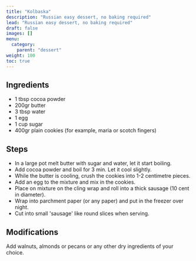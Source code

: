 ```yaml
---
title: "Kolbaska"
description: "Russian easy dessert, no baking required"
lead: "Russian easy dessert, no baking required"
draft: false
images: []
menu:
  category:
    parent: "dessert"
weight: 100
toc: true
---
```


## Ingredients

- 1 tbsp cocoa powder
- 200gr butter
- 3 tbsp water
- 1 egg
- 1 cup sugar
- 400gr plain cookies (for example, maria or scotch fingers)

## Steps

- In a large pot melt butter with sugar and water, let it start boiling.
- Add cocoa powder and boil for 3 min. Let it cool slightly.
- While the butter is cooling, crush the cookies into 1-2 centimetre pieces.
- Add an egg to the mixture and mix in the cookies.
- Place on mixture on the cling wrap and roll into a thick sausage (10 cent in diameter).
- Wrap into parchment paper (or any paper) and put in the freezer over night.
- Cut into small 'sausage' like round slices when serving.

## Modifications

Add walnuts, almonds or pecans or any other dry ingredients of your choice.

